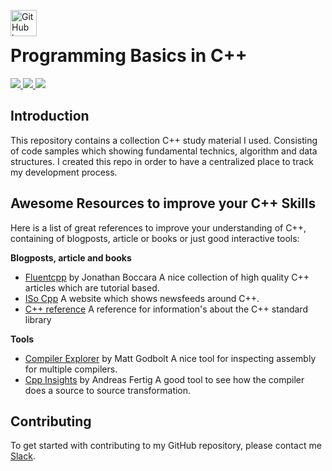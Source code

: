 <img src="https://proxy.duckduckgo.com/iu/?u=https%3A%2F%2Ftse3.mm.bing.net%2Fth%3Fid%3DOIP.ezVfzOR8He-NjWrfEdl3QQHaHa%26pid%3D15.1&f=1" alt="GitHub logo" height="42px" width="42px" align="left"><br>

# Programming Basics in C++
<div>
    <a href="https://github.com/NaPiZip/Tipps-and-tricks">
        <img src="https://img.shields.io/badge/Document%20Version-0.0.1-green.svg"/>
    </a>
    <a href="https://www.microsoft.com">
        <img src="https://img.shields.io/badge/Windows%2010%20x64-10.0.17134%20Build%2017134-blue.svg"/>
    </a>
    <a href="https://cmake.org/">
        <img src="https://img.shields.io/badge/CMake%20Version-3.12.0--rc2-blue.svg"/>
    </a>
</div>

## Introduction
This repository contains a collection C++ study material I used. Consisting of code samples which showing fundamental technics, algorithm and data structures. I created this repo in order to have a centralized place to track my development process.

## Awesome Resources to improve your C++ Skills
Here is a list of great references to improve your understanding of C++, containing of blogposts, article or books or just good interactive tools:

<b>Blogposts, article and books</b>
- [Fluentcpp](https://www.fluentcpp.com/) by Jonathan Boccara
A nice collection of high quality C++ articles which are tutorial based.
- [ISo Cpp](https://isocpp.org/)
A website which shows newsfeeds around C++.
- [C++ reference](http://www.cplusplus.com/reference/)
A reference for information's about the C++ standard library

<b>Tools</b>
- [Compiler Explorer](https://godbolt.org/) by Matt Godbolt
A nice tool for inspecting assembly for multiple compilers.
- [Cpp Insights](https://cppinsights.io/) by Andreas Fertig
A good tool to see how the compiler does a source to source transformation.


## Contributing
To get started with contributing to my GitHub repository, please contact me [Slack](https://join.slack.com/t/napi-friends/shared_invite/enQtNDg3OTg5NDc1NzUxLWU1MWNhNmY3ZTVmY2FkMDM1ODg1MWNlMDIyYTk1OTg4OThhYzgyNDc3ZmE5NzM1ZTM2ZDQwZGI0ZjU2M2JlNDU).
